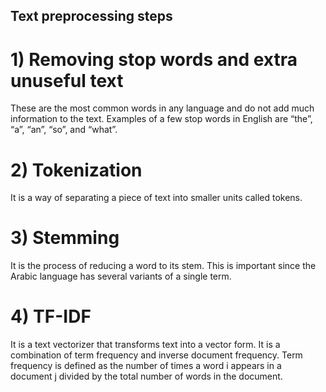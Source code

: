 ## Text preprocessing steps
# 1) Removing stop words and extra unuseful text
These are the most common words in any language and do not add much information to the text. Examples of a few stop words in English are “the”, “a”, “an”, “so”, and “what”. 
# 2) Tokenization
It is a way of separating a piece of text into smaller units called tokens.
# 3) Stemming 
It is the process of reducing a word to its stem. This is important since the Arabic language has several variants of a single term.
# 4) TF-IDF 
It is a text vectorizer that transforms text into a vector form. It is a combination of term frequency and inverse document frequency. Term frequency is defined as the number of times a word i appears in a document j divided by the total number of words in the document. 
